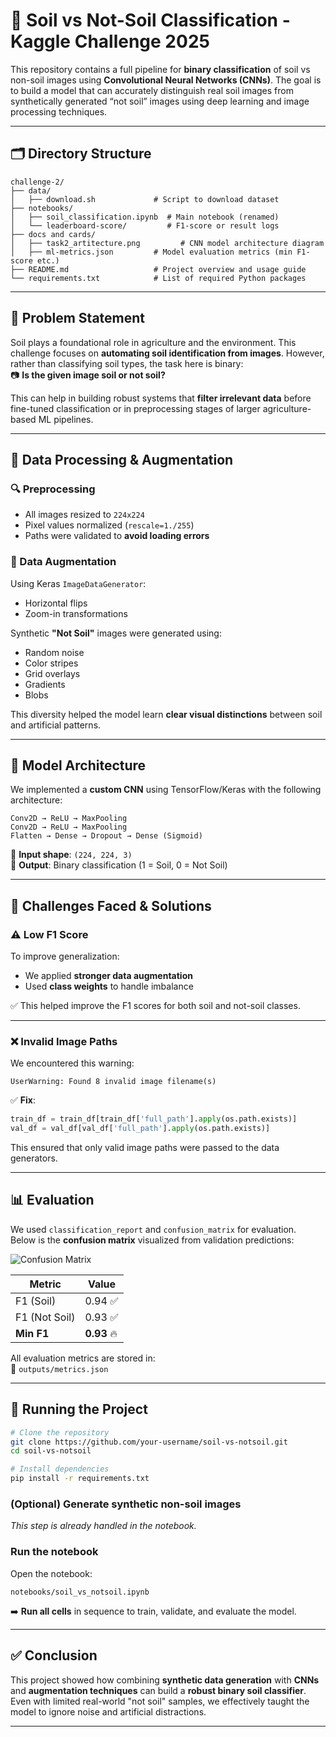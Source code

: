 
# 🌱 Soil vs Not-Soil Classification - Kaggle Challenge 2025

This repository contains a full pipeline for **binary classification** of soil vs non-soil images using **Convolutional Neural Networks (CNNs)**. The goal is to build a model that can accurately distinguish real soil images from synthetically generated “not soil” images using deep learning and image processing techniques.

---

## 🗂️ Directory Structure

```
challenge-2/
├── data/
│   ├── download.sh             # Script to download dataset
├── notebooks/
│   ├── soil_classification.ipynb  # Main notebook (renamed)
│   └── leaderboard-score/         # F1-score or result logs
├── docs and cards/
│   ├── task2_artitecture.png         # CNN model architecture diagram
│   ├── ml-metrics.json         # Model evaluation metrics (min F1-score etc.)
├── README.md                   # Project overview and usage guide
└── requirements.txt            # List of required Python packages

```

---

## 📌 Problem Statement

Soil plays a foundational role in agriculture and the environment. This challenge focuses on **automating soil identification from images**. However, rather than classifying soil types, the task here is binary:  
📷 **Is the given image soil or not soil?**

This can help in building robust systems that **filter irrelevant data** before fine-tuned classification or in preprocessing stages of larger agriculture-based ML pipelines.

---

## 🔄 Data Processing & Augmentation

### 🔍 Preprocessing
- All images resized to `224x224`
- Pixel values normalized (`rescale=1./255`)
- Paths were validated to **avoid loading errors**

### 🎨 Data Augmentation
Using Keras `ImageDataGenerator`:
- Horizontal flips
- Zoom-in transformations

Synthetic **"Not Soil"** images were generated using:
- Random noise
- Color stripes
- Grid overlays
- Gradients
- Blobs

This diversity helped the model learn **clear visual distinctions** between soil and artificial patterns.

---

## 🧠 Model Architecture

We implemented a **custom CNN** using TensorFlow/Keras with the following architecture:

```
Conv2D → ReLU → MaxPooling  
Conv2D → ReLU → MaxPooling  
Flatten → Dense → Dropout → Dense (Sigmoid)
```

📐 **Input shape**: `(224, 224, 3)`  
🧮 **Output**: Binary classification (1 = Soil, 0 = Not Soil)

---

## 🚧 Challenges Faced & Solutions

### ⚠️ Low F1 Score  
To improve generalization:
- We applied **stronger data augmentation**
- Used **class weights** to handle imbalance

✅ This helped improve the F1 scores for both soil and not-soil classes.

---

### ❌ Invalid Image Paths  
We encountered this warning:  
```
UserWarning: Found 8 invalid image filename(s)
```

✅ **Fix**:
```python
train_df = train_df[train_df['full_path'].apply(os.path.exists)]
val_df = val_df[val_df['full_path'].apply(os.path.exists)]
```

This ensured that only valid image paths were passed to the data generators.

---

## 📊 Evaluation

We used `classification_report` and `confusion_matrix` for evaluation.  
Below is the **confusion matrix** visualized from validation predictions:

![Confusion Matrix](outputs/confusion_matrix.png)

| Metric         | Value   |
|----------------|---------|
| F1 (Soil)      | 0.94 ✅ |
| F1 (Not Soil)  | 0.93 ✅ |
| **Min F1**     | **0.93** 🔥 |

All evaluation metrics are stored in:  
📄 `outputs/metrics.json`

---

## 🚀 Running the Project

```bash
# Clone the repository
git clone https://github.com/your-username/soil-vs-notsoil.git
cd soil-vs-notsoil

# Install dependencies
pip install -r requirements.txt
```

### (Optional) Generate synthetic non-soil images  
*This step is already handled in the notebook.*

### Run the notebook
Open the notebook:

```
notebooks/soil_vs_notsoil.ipynb
```

➡️ **Run all cells** in sequence to train, validate, and evaluate the model.

---

## ✅ Conclusion

This project showed how combining **synthetic data generation** with **CNNs** and **augmentation techniques** can build a **robust binary soil classifier**. Even with limited real-world "not soil" samples, we effectively taught the model to ignore noise and artificial distractions.

---
